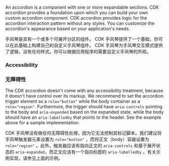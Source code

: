 An accordion is a component with one or more expandable sections. CDK accordion provides a
foundation upon which you can build your own custom accordion component. CDK accordion provides
logic for the accordion interaction pattern without any styles. You can customize the accordion's
appearance based on your application's needs.

手风琴是具有一个或多个可展开分区的组件。 CDK 手风琴提供了一个基础，你可以在此基础上构建自己的自定义手风琴组件。 CDK 手风琴为手风琴交互模式提供了逻辑，没有任何样式。你可以根据应用程序的需要自定义手风琴的外观。

<!-- example(cdk-accordion-overview) -->

### Accessibility

### 无障碍性

The CDK accordion doesn't come with any accessibility treatment, because it doesn't have control
over its markup. We recommend to set the accordion trigger element as a `role="button"` while
the body container as a `role="region"`. Furthermore, the trigger should have `aria-controls`
pointing to the body and `aria-expanded` based on the expanded state, while the body should have
an `aria-labelledby` that points to the header. See the example above for a sample implementation.

CDK 手风琴没有做任何无障碍性处理，因为它无法控制其标记脚本。我们建议将手风琴触发器元素设置为 `role="button"` ，而将正文（body）容器设置为 `role="region"` 。此外，触发器应该有指向正文的 `aria-controls` 和基于展开状态的 `aria-expanded`，而正文应该有一个指向标题的 `aria-labelledby` 。有关示例实现，请参见上面的示例。